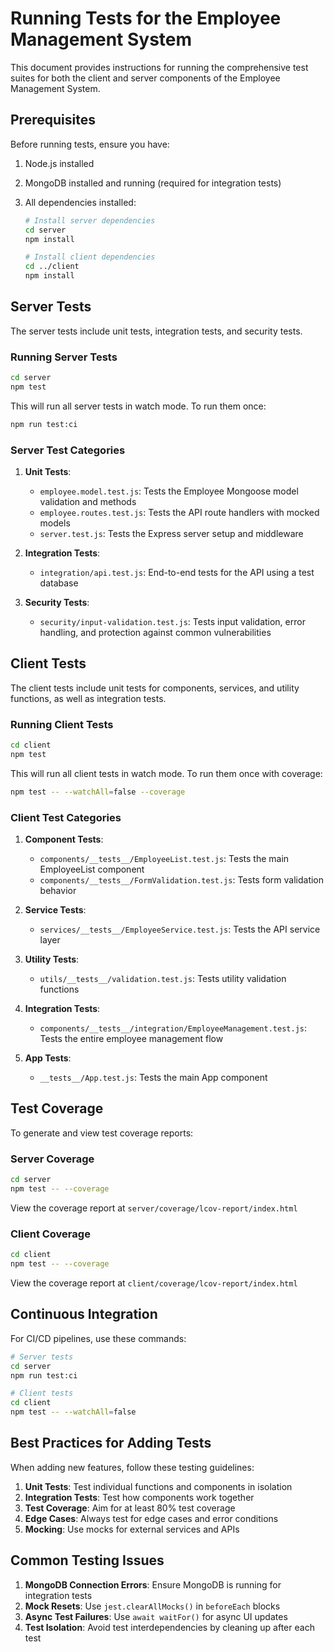 # Running Tests for the Employee Management System

This document provides instructions for running the comprehensive test suites for both the client and server components of the Employee Management System.

## Prerequisites

Before running tests, ensure you have:

1. Node.js installed
2. MongoDB installed and running (required for integration tests)
3. All dependencies installed:

   ```bash
   # Install server dependencies
   cd server
   npm install

   # Install client dependencies
   cd ../client
   npm install
   ```

## Server Tests

The server tests include unit tests, integration tests, and security tests.

### Running Server Tests

```bash
cd server
npm test
```

This will run all server tests in watch mode. To run them once:

```bash
npm run test:ci
```

### Server Test Categories

1. **Unit Tests**:

   - `employee.model.test.js`: Tests the Employee Mongoose model validation and methods
   - `employee.routes.test.js`: Tests the API route handlers with mocked models
   - `server.test.js`: Tests the Express server setup and middleware

2. **Integration Tests**:

   - `integration/api.test.js`: End-to-end tests for the API using a test database

3. **Security Tests**:
   - `security/input-validation.test.js`: Tests input validation, error handling, and protection against common vulnerabilities

## Client Tests

The client tests include unit tests for components, services, and utility functions, as well as integration tests.

### Running Client Tests

```bash
cd client
npm test
```

This will run all client tests in watch mode. To run them once with coverage:

```bash
npm test -- --watchAll=false --coverage
```

### Client Test Categories

1. **Component Tests**:

   - `components/__tests__/EmployeeList.test.js`: Tests the main EmployeeList component
   - `components/__tests__/FormValidation.test.js`: Tests form validation behavior

2. **Service Tests**:

   - `services/__tests__/EmployeeService.test.js`: Tests the API service layer

3. **Utility Tests**:

   - `utils/__tests__/validation.test.js`: Tests utility validation functions

4. **Integration Tests**:

   - `components/__tests__/integration/EmployeeManagement.test.js`: Tests the entire employee management flow

5. **App Tests**:
   - `__tests__/App.test.js`: Tests the main App component

## Test Coverage

To generate and view test coverage reports:

### Server Coverage

```bash
cd server
npm test -- --coverage
```

View the coverage report at `server/coverage/lcov-report/index.html`

### Client Coverage

```bash
cd client
npm test -- --coverage
```

View the coverage report at `client/coverage/lcov-report/index.html`

## Continuous Integration

For CI/CD pipelines, use these commands:

```bash
# Server tests
cd server
npm run test:ci

# Client tests
cd client
npm test -- --watchAll=false
```

## Best Practices for Adding Tests

When adding new features, follow these testing guidelines:

1. **Unit Tests**: Test individual functions and components in isolation
2. **Integration Tests**: Test how components work together
3. **Test Coverage**: Aim for at least 80% test coverage
4. **Edge Cases**: Always test for edge cases and error conditions
5. **Mocking**: Use mocks for external services and APIs

## Common Testing Issues

1. **MongoDB Connection Errors**: Ensure MongoDB is running for integration tests
2. **Mock Resets**: Use `jest.clearAllMocks()` in `beforeEach` blocks
3. **Async Test Failures**: Use `await waitFor()` for async UI updates
4. **Test Isolation**: Avoid test interdependencies by cleaning up after each test
